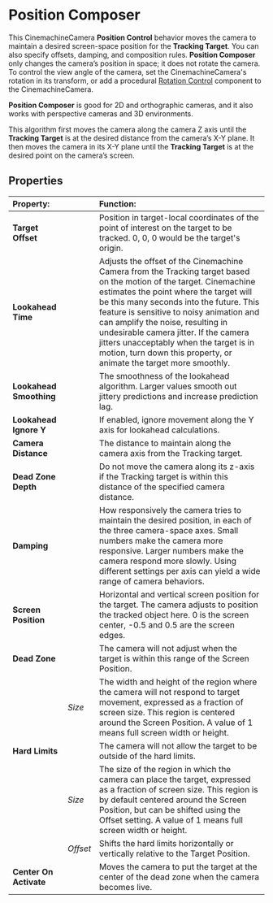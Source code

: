 # Position Composer

This CinemachineCamera __Position Control__ behavior moves the camera to maintain a desired screen-space position for the __Tracking Target__. You can also specify offsets, damping, and composition rules. __Position Composer__ only changes the camera’s position in space; it does not rotate the camera. To control the view angle of the camera, set the CinemachineCamera's rotation in its transform, or add a procedural [Rotation Control](CinemachineCamera.md#set-procedural-components-and-add-extension) component to the CinemachineCamera.

__Position Composer__ is good for 2D and orthographic cameras, and it also works with perspective cameras and 3D environments.

This algorithm first moves the camera along the camera Z axis until the __Tracking Target__ is at the desired distance from the camera’s X-Y plane. It then moves the camera in its X-Y plane until the __Tracking Target__ is at the desired point on the camera’s screen.

## Properties

| **Property:** || **Function:** |
|:---|:---|:---|
| __Target Offset__ || Position in target-local coordinates of the point of interest on the target to be tracked.  0, 0, 0 would be the target's origin. |
| __Lookahead Time__ || Adjusts the offset of the Cinemachine Camera from the Tracking target based on the motion of the target. Cinemachine estimates the point where the target will be this many seconds into the future. This feature is sensitive to noisy animation and can amplify the noise, resulting in undesirable camera jitter. If the camera jitters unacceptably when the target is in motion, turn down this property, or animate the target more smoothly. |
| __Lookahead Smoothing__ || The smoothness of the lookahead algorithm. Larger values smooth out jittery predictions and increase prediction lag. |
| __Lookahead Ignore Y__ || If enabled, ignore movement along the Y axis for lookahead calculations. |
| __Camera Distance__ || The distance to maintain along the camera axis from the Tracking target. |
| __Dead Zone Depth__ || Do not move the camera along its z-axis if the Tracking target is within this distance of the specified camera distance. |
| __Damping__ || How responsively the camera tries to maintain the desired position, in each of the three camera-space axes.  Small numbers make the camera more responsive. Larger numbers make the camera respond more slowly.  Using different settings per axis can yield a wide range of camera behaviors. |
| __Screen Position__ || Horizontal and vertical screen position for the target. The camera adjusts to position the tracked object here. 0 is the screen center, -0.5 and 0.5 are the screen edges. |
| __Dead Zone__ || The camera will not adjust when the target is within this range of the Screen Position. |
|| _Size_| The width and height of the region where the camera will not respond to target movement, expressed as a fraction of screen size.  This region is centered around the Screen Position.  A value of 1 means full screen width or height. |
| __Hard Limits__ || The camera will not allow the target to be outside of the hard limits. |
|| _Size_ | The size of the region in which the camera can place the target, expressed as a fraction of screen size.  This region is by default centered around the Screen Position, but can be shifted using the Offset setting.  A value of 1 means full screen width or height. |
|| _Offset_ | Shifts the hard limits horizontally or vertically relative to the Target Position. |
| __Center On Activate__ || Moves the camera to put the target at the center of the dead zone when the camera becomes live. |

